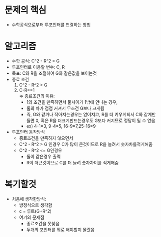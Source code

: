 # 문제의 핵심
- 수학공식으로부터 투포인터를 연결하는 방법

# 알고리즘
- 수학 공식: C^2 - R^2 = G 
- 투포인터로 이용할 변수: C, R
- 목표:  C와 R을 조절하여 G와 같은값을 보이는것
- 종료 조건 
    1. C^2 - R^2 > G 
    2. C-R==1 \
    => 종료조건의 이유: 
        - 1의 조건을 만족하면서 둘차이가 1밖에 안나는 경우,
        - 둘의 차가 점점 커져서 무조건 G보다 크게됨
        - 즉, G와 같거나 작아지는경우는 없어지고, R를 더 키우게되서 C와 같게만들면 0, 혹은 R을 더크게만드는경우도 G보다 커지므로 정답이 될 수 없음
        - ex) 4-1=3, 9-4=5, 16-9=7,25-16=9 
- 투포인터 동작방식
    - 종료조건을 만족하지 않으면서
    - C^2 - R^2 > G 인경우 C가 많이 큰것이므로 R을 늘려서 숫자차를적게해줌
    - C^2 - R^2 <= G인경우
        - 둘이 같은경우 출력
        - R이 더큰것이므로 C를 더 늘려 숫자차이를 적게해줌

# 복기할것
- 처음에 생각한방식:
    - 방정식으로 생각함
    - c = 루트(G+R^2)
    - 여기의 문제점
        - 종료조건을 못찾음
        - 두개의 포인터를 뭐로 해야할지 몰랐음
